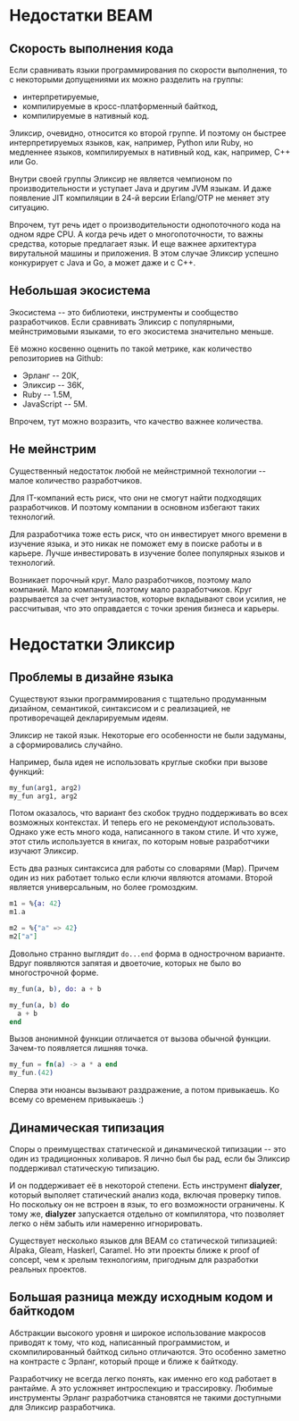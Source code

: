 # Недостатки BEAM

## Скорость выполнения кода

Если сравнивать языки программирования по скорости выполнения, то с некоторыми допущениями их можно разделить на группы:
- интерпретируемые,
- компилируемые в кросс-платформенный байткод,
- компилируемые в нативный код.

Эликсир, очевидно, относится ко второй группе. И поэтому он быстрее интерпретируемых языков, как, например, Python или Ruby, но медленнее языков, компилируемых в нативный код, как, например, C++ или Go. 

Внутри своей группы Эликсир не является чемпионом по производительности и уступает Java и другим JVM языкам. И даже появление JIT компиляции в 24-й версии Erlang/OTP не меняет эту ситуацию.

Впрочем, тут речь идет о производительности однопоточного кода на одном ядре CPU. А когда речь идет о многопоточности, то важны средства, которые предлагает язык. И еще важнее архитектура вирутальной машины и приложения. В этом случае Эликсир успешно конкурирует с Java и Go, а может даже и с C++.


## Небольшая экосистема

Экосистема -- это библиотеки, инструменты и сообщество разработчиков. Если сравнивать Эликсир с популярными, мейнстримовыми языками, то его экосистема значительно меньше.

Её можно косвенно оценить по такой метрике, как количество репозиториев на Github:
- Эрланг -- 20К,
- Эликсир -- 36К,
- Ruby -- 1.5M,
- JavaScript -- 5M.

Впрочем, тут можно возразить, что качество важнее количества. 


## Не мейнстрим

Существенный недостаток любой не мейнстримной технологии -- малое количество разработчиков. 

Для IT-компаний есть риск, что они не смогут найти подходящих разработчиков. И поэтому компании в основном избегают таких технологий.

Для разработчика тоже есть риск, что он инвестирует много времени в изучение языка, и это никак не поможет ему в поиске работы и в карьере. Лучше инвестировать в изучение более популярных языков и технологий.

Возникает порочный круг. Мало разработчиков, поэтому мало компаний. Мало компаний, поэтому мало разработчиков. Круг разрывается за счет энтузиастов, которые вкладывают свои усилия, не рассчитывая, что это оправдается с точки зрения бизнеса и карьеры.


# Недостатки Эликсир

## Проблемы в дизайне языка

Существуют языки программирования с тщательно продуманным дизайном, семантикой, синтаксисом и с реализацией, не противоречащей декларируемым идеям. 

Эликсир не такой язык. Некоторые его особенности не были задуманы, а сформировались случайно.

Например, была идея не использовать круглые скобки при вызове функций:

```elixir
my_fun(arg1, arg2)
my_fun arg1, arg2
```

Потом оказалось, что вариант без скобок трудно поддерживать во всех возможных контекстах. И теперь его не рекомендуют использовать. Однако уже есть много кода, написанного в таком стиле. И что хуже, этот стиль используется в книгах, по которым новые разработчики изучают Эликсир.

Есть два разных синтаксиса для работы со словарями (Map). Причем один из них работает только если ключи являются атомами. Второй является универсальным, но более громоздким.

```elixir
m1 = %{a: 42}
m1.a

m2 = %{"a" => 42}
m2["a"]
```

Довольно странно выглядит `do...end` форма в однострочном варианте. Вдруг появляются запятая и двоеточие, которых не было во многострочной форме.

```elixir
my_fun(a, b), do: a + b

my_fun(a, b) do
  a + b
end
```

Вызов анонимной функции отличается от вызова обычной функции. Зачем-то появляется лишняя точка.

```elixir
my_fun = fn(a) -> a * a end 
my_fun.(42)
```

Сперва эти нюансы вызывают раздражение, а потом привыкаешь. Ко всему со временем привыкаешь :)


## Динамическая типизация

Споры о преимуществах статической и динамической типизации -- это один из традиционных холиваров. Я лично был бы рад, если бы Эликсир поддерживал статическую типизацию.

И он поддерживает её в некоторой степени. Есть инструмент **dialyzer**, который выполяет статический анализ кода, включая проверку типов. Но поскольку он не встроен в язык, то его возможности ограничены. К тому же, **dialyzer** запускается отдельно от компилятора, что позволяет легко о нём забыть или намеренно игнорировать.

Существует несколько языков для BEAM со статической типизацией: Alpaka, Gleam, Haskerl, Caramel. Но эти проекты ближе к proof of concept, чем к зрелым технологиям, пригодным для разработки реальных проектов.


## Большая разница между исходным кодом и байткодом

Абстракции высокого уровня и широкое использование макросов приводят к тому, что код, написанный программистом, и скомпилированный байткод сильно отличаются. Это особенно заметно на контрасте с Эрланг, который проще и ближе к байткоду. 

Разработчику не всегда легко понять, как именно его код работает в рантайме. А это усложняет интроспекцию и трассировку. Любимые инструменты Эрланг разработчика становятся не такими доступными для Эликсир разработчика.

